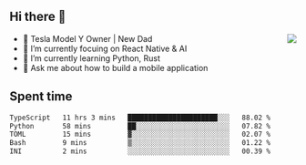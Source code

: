 ## Hi there 👋
<img align="right" src="https://github-readme-stats.vercel.app/api?username=ljunb&show_icons=true&icon_color=CE1D2D&text_color=718096&bg_color=00000000&hide_title=true&hide_border=true" />

- 🚗 Tesla Model Y Owner | New Dad
- 🔭 I’m currently focuing on React Native & AI
- 🌱 I’m currently learning Python, Rust
- 💬 Ask me about how to build a mobile application




## Spent time
<!--START_SECTION:waka-->

```txt
TypeScript   11 hrs 3 mins   ██████████████████████░░░   88.02 %
Python       58 mins         ██░░░░░░░░░░░░░░░░░░░░░░░   07.82 %
TOML         15 mins         ▓░░░░░░░░░░░░░░░░░░░░░░░░   02.07 %
Bash         9 mins          ▒░░░░░░░░░░░░░░░░░░░░░░░░   01.22 %
INI          2 mins          ░░░░░░░░░░░░░░░░░░░░░░░░░   00.39 %
```

<!--END_SECTION:waka-->
